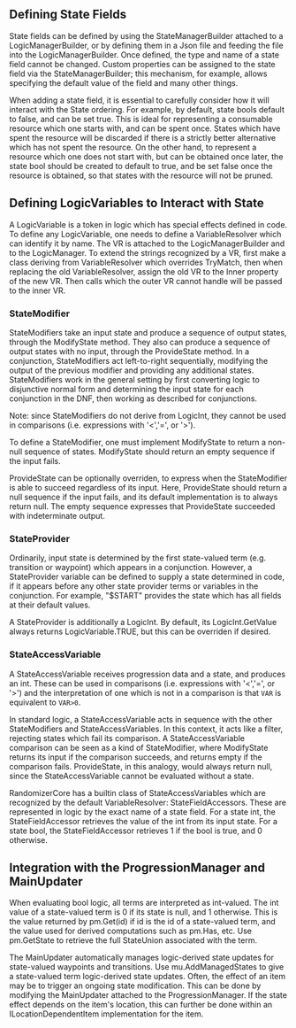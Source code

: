## Defining State Fields

State fields can be defined by using the StateManagerBuilder attached to a LogicManagerBuilder, or by defining them in a Json file and feeding the file into the LogicManagerBuilder. Once defined, the type and name of a state field cannot be changed. Custom properties can be assigned to the state field via the StateManagerBuilder; this mechanism, for example, allows specifying the default value of the field and many other things.

When adding a state field, it is essential to carefully consider how it will interact with the State ordering. For example, by default, state bools default to false, and can be set true. This is ideal for representing a consumable resource which one starts with, and can be spent once. States which have spent the resource will be discarded if there is a strictly better alternative which has not spent the resource. On the other hand, to represent a resource which one does not start with, but can be obtained once later, the state bool should be created to default to true, and be set false once the resource is obtained, so that states with the resource will not be pruned.

## Defining LogicVariables to Interact with State

A LogicVariable is a token in logic which has special effects defined in code. To define any LogicVariable, one needs to define a VariableResolver which can identify it by name. The VR is attached to the LogicManagerBuilder and to the LogicManager. To extend the strings recognized by a VR, first make a class deriving from VariableResolver which overrides TryMatch, then when replacing the old VariableResolver, assign the old VR to the Inner property of the new VR. Then calls which the outer VR cannot handle will be passed to the inner VR.

### StateModifier

StateModifiers take an input state and produce a sequence of output states, through the ModifyState method. They also can produce a sequence of output states with no input, through the ProvideState method. In a conjunction, StateModifiers act left-to-right sequentially, modifying the output of the previous modifier and providing any additional states. StateModifiers work in the general setting by first converting logic to disjunctive normal form and determining the input state for each conjunction in the DNF, then working as described for conjunctions.

Note: since StateModifiers do not derive from LogicInt, they cannot be used in comparisons (i.e. expressions with '<','=', or '>').

To define a StateModifier, one must implement ModifyState to return a non-null sequence of states. ModifyState should return an empty sequence if the input fails. 

ProvideState can be optionally overriden, to express when the StateModifier is able to succeed regardless of its input. Here, ProvideState should return a null sequence if the input fails, and its default implementation is to always return null. The empty sequence expresses that ProvideState succeeded with indeterminate output.

### StateProvider

Ordinarily, input state is determined by the first state-valued term (e.g. transition or waypoint) which appears in a conjunction. However, a StateProvider variable can be defined to supply a state determined in code, if it appears before any other state provider terms or variables in the conjunction. For example, "$START" provides the state which has all fields at their default values.

A StateProvider is additionally a LogicInt. By default, its LogicInt.GetValue always returns LogicVariable.TRUE, but this can be overriden if desired.

### StateAccessVariable

A StateAccessVariable receives progression data and a state, and produces an int. These can be used in comparisons (i.e. expressions with '<','=', or '>') and the interpretation of one which is not in a comparison is that `VAR` is equivalent to `VAR>0`.

In standard logic, a StateAccessVariable acts in sequence with the other StateModifiers and StateAccessVariables. In this context, it acts like a filter, rejecting states which fail its comparison. A StateAccessVariable comparison can be seen as a kind of StateModifier, where ModifyState returns its input if the comparison succeeds, and returns empty if the comparison fails. ProvideState, in this analogy, would always return null, since the StateAccessVariable cannot be evaluated without a state.

RandomizerCore has a builtin class of StateAccessVariables which are recognized by the default VariableResolver: StateFieldAccessors. These are represented in logic by the exact name of a state field. For a state int, the StateFieldAccessor retrieves the value of the int from its input state. For a state bool, the StateFieldAccessor retrieves 1 if the bool is true, and 0 otherwise.

## Integration with the ProgressionManager and MainUpdater

When evaluating bool logic, all terms are interpreted as int-valued. The int value of a state-valued term is 0 if its state is null, and 1 otherwise. This is the value returned by pm.Get(id) if id is the id of a state-valued term, and the value used for derived computations such as pm.Has, etc. Use pm.GetState to retrieve the full StateUnion associated with the term.

The MainUpdater automatically manages logic-derived state updates for state-valued waypoints and transitions. Use mu.AddManagedStates to give a state-valued term logic-derived state updates. Often, the effect of an item may be to trigger an ongoing state modification. This can be done by modifying the MainUpdater attached to the ProgressionManager. If the state effect depends on the item's location, this can further be done within an ILocationDependentItem implementation for the item.